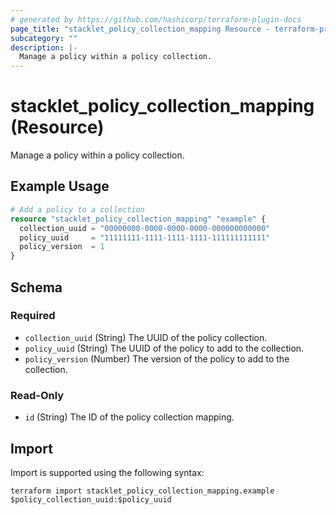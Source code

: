 ```yaml
---
# generated by https://github.com/hashicorp/terraform-plugin-docs
page_title: "stacklet_policy_collection_mapping Resource - terraform-provider-stacklet"
subcategory: ""
description: |-
  Manage a policy within a policy collection.
---
```


# stacklet_policy_collection_mapping (Resource)

Manage a policy within a policy collection.

## Example Usage

```terraform
# Add a policy to a collection
resource "stacklet_policy_collection_mapping" "example" {
  collection_uuid = "00000000-0000-0000-0000-000000000000"
  policy_uuid     = "11111111-1111-1111-1111-111111111111"
  policy_version  = 1
}
```

<!-- schema generated by tfplugindocs -->
## Schema

### Required

- `collection_uuid` (String) The UUID of the policy collection.
- `policy_uuid` (String) The UUID of the policy to add to the collection.
- `policy_version` (Number) The version of the policy to add to the collection.

### Read-Only

- `id` (String) The ID of the policy collection mapping.

## Import

Import is supported using the following syntax:

```shell
terraform import stacklet_policy_collection_mapping.example $policy_collection_uuid:$policy_uuid
```
